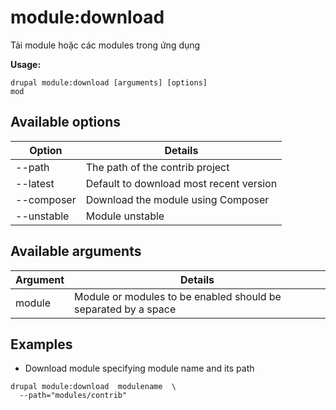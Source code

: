 # module:download
Tải module hoặc các modules trong ứng dụng

**Usage:**
```
drupal module:download [arguments] [options]
mod
```

## Available options
Option | Details
-------|-------------
--path | The path of the contrib project
--latest | Default to download most recent version
--composer | Download the module using Composer
--unstable | Module unstable

## Available arguments
Argument | Details
---------|-------------
module | Module or modules to be enabled should be separated by a space

## Examples
* Download module specifying module name and its path
```
drupal module:download  modulename  \
  --path="modules/contrib"
```
